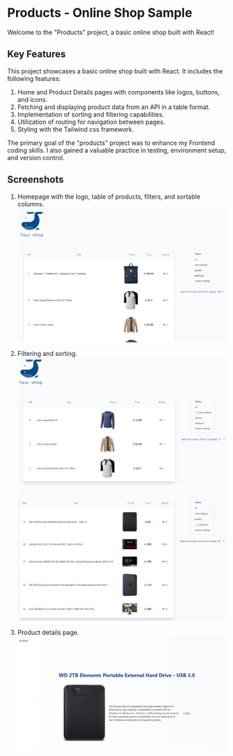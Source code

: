 # Products - Online Shop Sample

Welcome to the "Products" project, a basic online shop built with React!

## Key Features

This project showcases a basic online shop built with React. It includes the following features:

1. Home and Product Details pages with components like logos, buttons, and icons.
2. Fetching and displaying product data from an API in a table format.
3. Implementation of sorting and filtering capabilities.
4. Utilization of routing for navigation between pages.
5. Styling with the Tailwind css framework.

The primary goal of the "products" project was to enhance my Frontend coding skills. I also gained a valuable practice in testing, environment setup, and version control.

## Screenshots

1. Homepage with the logo, table of products, filters, and sortable columns.
   ![Homepage](./src/assets/OnlineShop_HomePage.jpg)

2. Filtering and sorting.
   ![Filtering, Sorting and Rows' number](./src/assets/OnlineShop_Filters.jpg)
   ![Filtering, Sorting and Rows' number](./src/assets/OnlineShop_RowsNumber.jpg)

3. Product details page.
   ![Product Details](./src/assets/OnlineShop_Details.jpg)
